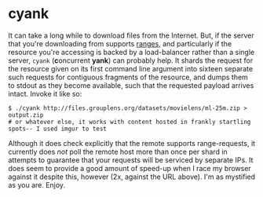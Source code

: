 # cyank

It can take a long while to download files from the Internet. But, if the server that you're downloading from supports [ranges](http-ranges), and particularly if the resource you're accessing is backed by a load-balancer rather than a single server, `cyank` (**c**oncurrent **yank**) can probably help. It shards the request for the resource given on its first command line argument into sixteen separate such requests for contiguous fragments of the resource, and dumps them to stdout as they become available, such that the requested payload arrives intact. Invoke it like so:

```
$ ./cyank http://files.grouplens.org/datasets/movielens/ml-25m.zip > output.zip
# or whatever else, it works with content hosted in frankly startling spots-- I used imgur to test
```

Although it does check explicitly that the remote supports range-requests, it currently does _not_ poll the remote host more than once per shard in attempts to guarantee that your requests will be serviced by separate IPs. It does seem to provide a good amount of speed-up when I race my browser against it despite this, however (2x, against the URL above). I'm as mystified as you are. Enjoy.

[http-ranges]: https://developer.mozilla.org/en-US/docs/Web/HTTP/Range_requests
